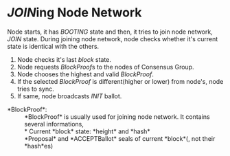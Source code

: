# *JOIN*ing Node Network

Node starts, it has *BOOTING* state and then, it tries to join node network, *JOIN* state. During joining node network, node checks whether it's current state is identical with the others.

1. Node checks it's last *block* state.
1. Node requests *BlockProof*s to the nodes of Consensus Group.
1. Node chooses the highest and valid *BlockProof*.
1. If the selected *BlockProof* is different(higher or lower) from node's, node tries to sync.
1. If same, node broadcasts *INIT* ballot.

<dl>
  <dt>*BlockProof*:</dt>
  <dd>*BlockProof* is usually used for joining node network. It contains several informations,<br /> * Current *block* state: *height* and *hash* <br />*Proposal* and *ACCEPTBallot* seals of current *block*(, not their *hash*es) </dd>
</dl>

